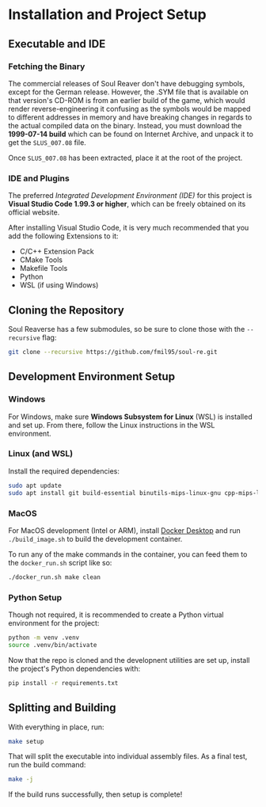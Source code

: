 # Installation and Project Setup

## Executable and IDE

### Fetching the Binary

The commercial releases of Soul Reaver don't have debugging symbols, except for the German release. However, the .SYM file that is available on that version's CD-ROM is from an earlier build of the game, which would render reverse-engineering it confusing as the symbols would be mapped to different addresses in memory and have breaking changes in regards to the actual compiled data on the binary. Instead, you must download the **1999-07-14 build** which can be found on Internet Archive, and unpack it to get the `SLUS_007.08` file.

Once `SLUS_007.08` has been extracted, place it at the root of the project.

### IDE and Plugins

The preferred _Integrated Development Environment (IDE)_ for this project is **Visual Studio Code 1.99.3 or higher**, which can be freely obtained on its official website.

After installing Visual Studio Code, it is very much recommended that you add the following Extensions to it:

- C/C++ Extension Pack
- CMake Tools
- Makefile Tools
- Python
- WSL (if using Windows)

## Cloning the Repository

Soul Reaverse has a few submodules, so be sure to clone those with the `--recursive` flag:

```bash
git clone --recursive https://github.com/fmil95/soul-re.git
```

## Development Environment Setup

### Windows

For Windows, make sure **Windows Subsystem for Linux** (WSL) is installed and set up. From there, follow the Linux instructions in the WSL environment.

### Linux (and WSL)

Install the required dependencies:

```bash
sudo apt update
sudo apt install git build-essential binutils-mips-linux-gnu cpp-mips-linux-gnu python3 bchunk p7zip-full p7zip-rar
```

### MacOS

For MacOS development (Intel or ARM), install [Docker Desktop](https://www.docker.com/products/docker-desktop/) and run `./build_image.sh` to build the development container.

To run any of the make commands in the container, you can feed them to the `docker_run.sh` script like so:

```bash
./docker_run.sh make clean
```

### Python Setup

Though not required, it is recommended to create a Python virtual environment for the project:

```bash
python -m venv .venv
source .venv/bin/activate
```

Now that the repo is cloned and the developnent utilities are set up, install the project's Python dependencies with:

```bash
pip install -r requirements.txt
```

## Splitting and Building

With everything in place, run:

```bash
make setup
```

That will split the executable into individual assembly files. As a final test, run the build command:

```bash
make -j
```

If the build runs successfully, then setup is complete!
